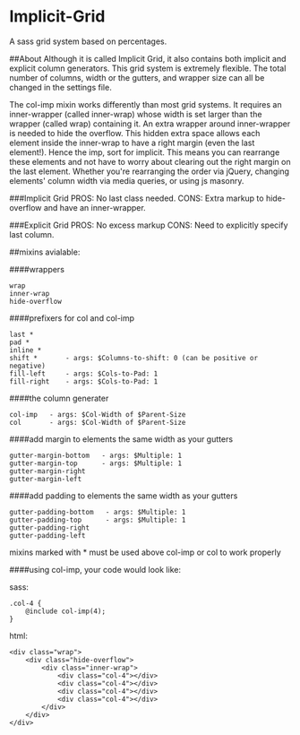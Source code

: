 Implicit-Grid
=============

A sass grid system based on percentages.

##About
Although it is called Implicit Grid, it also contains both implicit and explicit column generators. This grid system is extremely flexible. The total number of columns, width or the gutters, and wrapper size can all be changed in the settings file. 

The col-imp mixin works differently than most grid systems. It requires an inner-wrapper (called inner-wrap) whose width is set larger than the wrapper (called wrap) containing it. An extra wrapper around inner-wrapper is needed to hide the overflow. This hidden extra space allows each element inside the inner-wrap to have a right margin (even the last element!). Hence the imp, sort for implicit. This means you can rearrange these elements and not have to worry about clearing out the right margin on the last element. Whether you're rearranging the order via jQuery, changing elements' column width via media queries, or using js masonry.

###Implicit Grid
PROS: No last class needed.
CONS: Extra markup to hide-overflow and have an inner-wrapper.

###Explicit Grid
PROS: No excess markup
CONS: Need to explicitly specify last column.


##mixins avialable:

####wrappers

    wrap
    inner-wrap
    hide-overflow
    
####prefixers for col and col-imp

    last *
    pad *
    inline *
    shift *       - args: $Columns-to-shift: 0 (can be positive or negative)
    fill-left     - args: $Cols-to-Pad: 1
    fill-right    - args: $Cols-to-Pad: 1
    
####the column generater

    col-imp   - args: $Col-Width of $Parent-Size
    col       - args: $Col-Width of $Parent-Size

####add margin to elements the same width as your gutters

    gutter-margin-bottom   - args: $Multiple: 1
    gutter-margin-top      - args: $Multiple: 1
    gutter-margin-right 
    gutter-margin-left   

####add padding to elements the same width as your gutters

    gutter-padding-bottom   - args: $Multiple: 1
    gutter-padding-top      - args: $Multiple: 1
    gutter-padding-right 
    gutter-padding-left 


mixins marked with * must be used above col-imp or col to work properly


####using col-imp, your code would look like:

sass:

    .col-4 {
        @include col-imp(4);
    }
    
html:

    <div class="wrap">
        <div class="hide-overflow">
            <div class="inner-wrap">
                <div class="col-4"></div>
                <div class="col-4"></div>
                <div class="col-4"></div>
                <div class="col-4"></div>
            </div>
        </div>
    </div>
